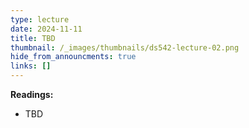 ```yaml
---
type: lecture
date: 2024-11-11
title: TBD
thumbnail: /_images/thumbnails/ds542-lecture-02.png
hide_from_announcments: true
links: []
---
```

**Readings:**
- TBD

